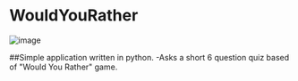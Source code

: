 # WouldYouRather

![image](https://user-images.githubusercontent.com/58896705/162097744-a1443efd-bd74-43e9-8d4f-ce4b66b6646f.png)

##Simple application written in python.
-Asks a short 6 question quiz based of "Would You Rather" game.
